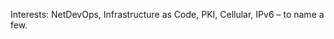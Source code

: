 Interests: NetDevOps, Infrastructure as Code, PKI, Cellular, IPv6 – to name a few.
<!---
- 🌱 I’m currently learning every day.
- 💞️ I’m looking to collaborate on ...
- 📫 How to reach me ...
--->
<!---
opelletier/opelletier is a ✨ special ✨ repository because its `README.md` (this file) appears on your GitHub profile.
You can click the Preview link to take a look at your changes.
--->
